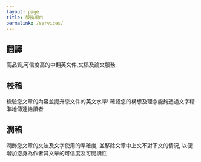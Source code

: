 ```yaml
---
layout: page
title: 服務項目
permalink: /services/
---
```

## 翻譯 

高品質,可信度高的中翻英文件,文稿及論文服務. 

## 校稿 

檢驗您文章的內容並提升您文件的英文水準! 確認您的構想及理念能夠透過文字精準地傳達給讀者

## 潤稿

潤飾您文章的文法及文字使用的準確度, 並移除文章中上文不對下文的情況, 以便增加您身為作者其文章的可信度及可閱讀性